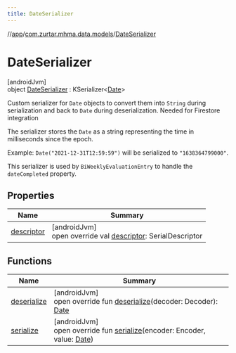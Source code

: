 ```yaml
---
title: DateSerializer
---
```

//[app](../../../index.html)/[com.zurtar.mhma.data.models](../index.html)/[DateSerializer](index.html)



# DateSerializer



[androidJvm]\
object [DateSerializer](index.html) : KSerializer&lt;[Date](https://developer.android.com/reference/kotlin/java/util/Date.html)&gt; 

Custom serializer for `Date` objects to convert them into `String` during serialization and back to `Date` during deserialization. Needed for Firestore integration



The serializer stores the `Date` as a string representing the time in milliseconds since the epoch.



Example: `Date("2021-12-31T12:59:59")` will be serialized to `"1638364799000"`.



This serializer is used by `BiWeeklyEvaluationEntry` to handle the `dateCompleted` property.



## Properties


| Name | Summary |
|---|---|
| [descriptor](descriptor.html) | [androidJvm]<br>open override val [descriptor](descriptor.html): SerialDescriptor |


## Functions


| Name | Summary |
|---|---|
| [deserialize](deserialize.html) | [androidJvm]<br>open override fun [deserialize](deserialize.html)(decoder: Decoder): [Date](https://developer.android.com/reference/kotlin/java/util/Date.html) |
| [serialize](serialize.html) | [androidJvm]<br>open override fun [serialize](serialize.html)(encoder: Encoder, value: [Date](https://developer.android.com/reference/kotlin/java/util/Date.html)) |
